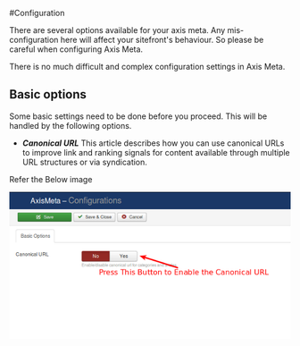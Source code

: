 #Configuration

There are several options available for your axis meta. Any mis-configuration here will affect your sitefront's behaviour. So please be careful when configuring Axis Meta.

There is no much difficult and complex configuration settings in Axis Meta.

<a name="basic_options"></a>
## Basic options

Some basic settings need to be done before you proceed. This will be handled by the following options.

 * ***Canonical URL***
This article describes how you can use canonical URLs to improve link and ranking signals for content available through multiple URL structures or via syndication.

Refer the Below image

![canonical URL](./assets/images/Selection_007.png)

